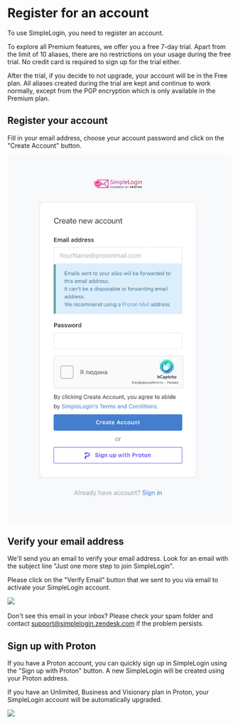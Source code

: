# Register for an account

To use SimpleLogin, you need to register an account.

To explore all Premium features, we offer you a free 7-day trial. Apart from the limit of 10 aliases, there are no restrictions on your usage during the free trial. No credit card is required to sign up for the trial either. 

After the trial, if you decide to not upgrade, your account will be in the Free plan. All aliases created during the trial are kept and continue to work normally, except from the PGP encryption which is only available in the Premium plan.

## Register your account

Fill in your email address, choose your account password and click on the "Create Account" button.

![](./register-account.png)

## Verify your email address

We'll send you an email to verify your email address. Look for an email with the subject line "Just one more step to join SimpleLogin".

Please click on the "Verify Email" button that we sent to you via email to activate your SimpleLogin account.

![](./verify-account.png)

Don't see this email in your inbox? Please check your spam folder and contact [support@simplelogin.zendesk.com](mailto:support@simplelogin.zendesk.com) if the problem persists.

## Sign up with Proton

If you have a Proton account, you can quickly sign up in SimpleLogin using the "Sign up with Proton" button. A new SimpleLogin will be created using your Proton address.

If you have an Unlimited, Business and Visionary plan in Proton, your SimpleLogin account will be automatically upgraded.

![](./sign-up-with-proton.png)
